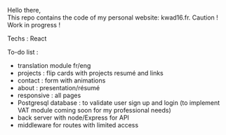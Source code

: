 Hello there,\
This repo contains the code of my personal website: kwad16.fr.
Caution ! Work in progress !

Techs : React

To-do list :
- translation module fr/eng
- projects : flip cards with projects resumé and links
- contact : form with animations
- about : presentation/résumé
- responsive : all pages
- Postgresql database : to validate user sign up and login (to implement VAT module coming soon for my professional needs)
- back server with node/Express for API
- middleware for routes with limited access

